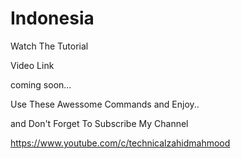 # Indonesia


Watch The Tutorial

Video Link

coming soon...

Use These Awessome Commands and Enjoy..

and Don't Forget To Subscribe My Channel

https://www.youtube.com/c/technicalzahidmahmood
